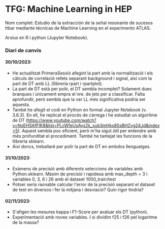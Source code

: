 # TFG: Machine Learning in HEP
Nom complet: Estudio de la extracción de la señal resonante de sucesos ttbar mediante técnicas de Machine Learning en el experimento ATLAS.

Arxius en R i python (Jupyter Notebook).

### Diari de canvis

#### 30/10/2023:
- He actualitzat PrimeraSessió afegint la part amb la normalització i els càlculs de correlació refets separant background i signal, així com la part de DT amb LL (llibreria rpart i rpartplot).
- La part de DT està per polir, el DT sembla incomplet? Solament dues branques i únicament empra el nre. de jets per a classificar. Falta aprofundir, però sembla que la var LL més significativa podria ser aquesta.
- També he afegit el codi en Python en format Jupyter Notebook (v. 3.6.3). En ell, he replicat el procés de càrrega i he estudiat un algoritme de DT (https://www.youtube.com/watch?v=NxEHSAfFlK8&list=PLcWfeUsAys2k_xub3mHks85sBHZvg24Jd&index=5). Aquest sembla poc eficient, però m'ha sigut útil per entendre amb més profunditat el procediment. També he tantejat les funcions de la llibreria sklearn.
- Així doncs, treballaré per polir la part de DT en ambdos llenguatges.

#### 31/10/2023:
- Exàmens de precisió amb diferents seleccions de variables amb Python.sklearn. Màxim de precisió i rapidesa amb max_depth = 3 i variables 0, 3, 6 i 26 amb el dataset 1000_train/test
- Potser seria raonable calcular l'error de la precisió separant el dataset de test en diversos i fer la mitjana i desviació? Quin rigor tindria?

#### 02/11/2023:
- S'afigen les mesures kappa i F1-Score per avaluar els DT (python).
- Experimentació amb noves variables. I si dividim f25 i f26 pel logaritme de la massa?
